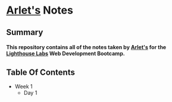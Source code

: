 # [Arlet's](https://github.com/Arlet2020) Notes
## Summary 

#### This repository contains all of the notes taken by [Arlet's](https://github.com/Arlet2020)  for the [Lighthouse Labs](https://www.lighthouselabs.ca/en)  Web Development Bootcamp.



## Table Of Contents

* Week 1
  * Day 1


